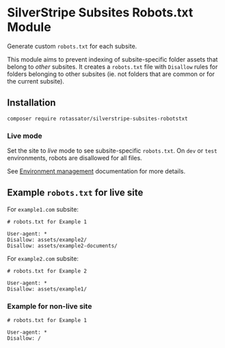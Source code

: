 # SilverStripe Subsites Robots.txt Module

Generate custom `robots.txt` for each subsite.

This module aims to prevent indexing of subsite-specific folder assets that belong to _other_ subsites. It creates a `robots.txt` file with `Disallow` rules for folders belonging to other subsites (ie. not folders that are common or for the current subsite).

## Installation

```
composer require rotassator/silverstripe-subsites-robotstxt
```

### Live mode

Set the site to *live* mode to see subsite-specific `robots.txt`. On `dev` or `test` environments, robots are disallowed for all files.

See [Environment management](https://docs.silverstripe.org/en/3/getting_started/environment_management/) documentation for more details.


## Example `robots.txt` for live site

For `example1.com` subsite:
```
# robots.txt for Example 1

User-agent: *
Disallow: assets/example2/
Disallow: assets/example2-documents/
```

For `example2.com` subsite:
```
# robots.txt for Example 2

User-agent: *
Disallow: assets/example1/
```

### Example for non-live site

```
# robots.txt for Example 1

User-agent: *
Disallow: /
```

